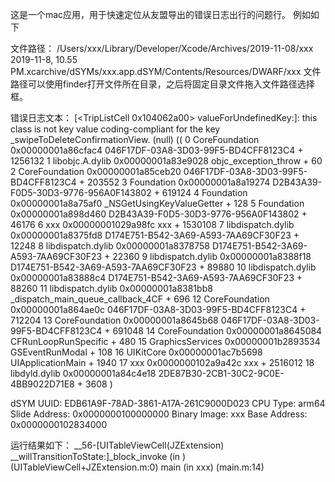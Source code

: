 这是一个mac应用，用于快速定位从友盟导出的错误日志出行的问题行。
例如如下

文件路径：
/Users/xxx/Library/Developer/Xcode/Archives/2019-11-08/xxx 2019-11-8, 10.55 PM.xcarchive/dSYMs/xxx.app.dSYM/Contents/Resources/DWARF/xxx
文件路径可以使用finder打开文件所在目录，之后将固定目录文件拖入文件路径选择框。

错误日志文本：
[&lt;TripListCell 0x104062a00&gt; valueForUndefinedKey:]: this class is not key value coding-compliant for the key _swipeToDeleteConfirmationView.
(null)
((
	0   CoreFoundation                      0x00000001a86cfac4 046F17DF-03A8-3D03-99F5-BD4CFF8123C4 + 1256132
	1   libobjc.A.dylib                     0x00000001a83e9028 objc_exception_throw + 60
	2   CoreFoundation                      0x00000001a85ceb20 046F17DF-03A8-3D03-99F5-BD4CFF8123C4 + 203552
	3   Foundation                          0x00000001a8a19274 D2B43A39-F0D5-30D3-9776-956A0F143802 + 619124
	4   Foundation                          0x00000001a8a75af0 _NSGetUsingKeyValueGetter + 128
	5   Foundation                          0x00000001a898d460 D2B43A39-F0D5-30D3-9776-956A0F143802 + 46176
	6   xxx                               0x00000001029a98fc xxx + 1530108
	7   libdispatch.dylib                   0x00000001a8375fd8 D174E751-B542-3A69-A593-7AA69CF30F23 + 12248
	8   libdispatch.dylib                   0x00000001a8378758 D174E751-B542-3A69-A593-7AA69CF30F23 + 22360
	9   libdispatch.dylib                   0x00000001a8388f18 D174E751-B542-3A69-A593-7AA69CF30F23 + 89880
	10  libdispatch.dylib                   0x00000001a83888c4 D174E751-B542-3A69-A593-7AA69CF30F23 + 88260
	11  libdispatch.dylib                   0x00000001a8381bb8 _dispatch_main_queue_callback_4CF + 696
	12  CoreFoundation                      0x00000001a864ae0c 046F17DF-03A8-3D03-99F5-BD4CFF8123C4 + 712204
	13  CoreFoundation                      0x00000001a8645b68 046F17DF-03A8-3D03-99F5-BD4CFF8123C4 + 691048
	14  CoreFoundation                      0x00000001a8645084 CFRunLoopRunSpecific + 480
	15  GraphicsServices                    0x00000001b2893534 GSEventRunModal + 108
	16  UIKitCore                           0x00000001ac7b5698 UIApplicationMain + 1940
	17  xxx                               0x0000000102a9a42c xxx + 2516012
	18  libdyld.dylib                       0x00000001a84c4e18 2DE87B30-2CB1-30C2-9C0E-4BB9022D71E8 + 3608
)

dSYM UUID: EDB61A9F-78AD-3861-A17A-261C9000D023
CPU Type: arm64
Slide Address: 0x0000000100000000
Binary Image: xxx
Base Address: 0x0000000102834000

运行结果如下：
  __56-[UITableViewCell(JZExtension) __willTransitionToState:]_block_invoke (in ) (UITableViewCell+JZExtension.m:0)
main (in xxx) (main.m:14)

